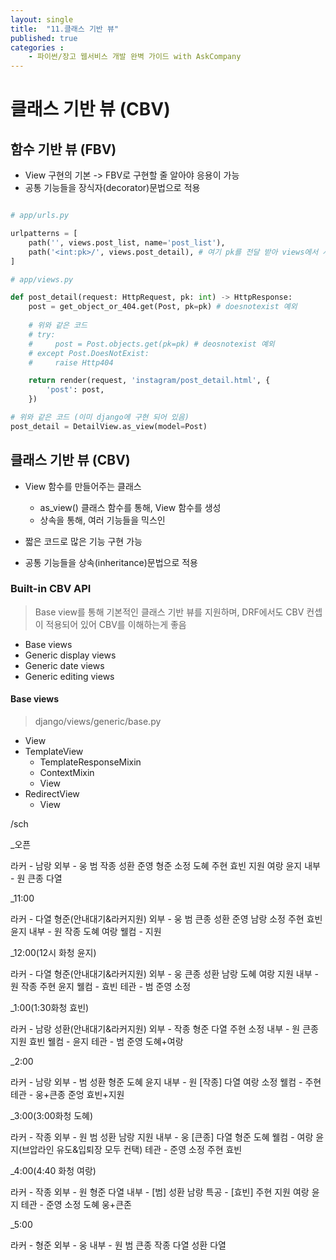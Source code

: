 ```yaml
---
layout: single
title:  "11.클래스 기반 뷰"
published: true
categories : 
    - 파이썬/장고 웹서비스 개발 완벽 가이드 with AskCompany
---
```


# 클래스 기반 뷰 (CBV)

## 함수 기반 뷰 (FBV)

- View 구현의 기본 -> FBV로 구현할 줄 알아야 응용이 가능
- 공통 기능들을 장식자(decorator)문법으로 적용

``` python

# app/urls.py

urlpatterns = [
    path('', views.post_list, name='post_list'),
    path('<int:pk>/', views.post_detail), # 여기 pk를 전달 받아 views에서 사용
]

# app/views.py

def post_detail(request: HttpRequest, pk: int) -> HttpResponse:
    post = get_object_or_404.get(Post, pk=pk) # doesnotexist 예외
    
    # 위와 같은 코드
    # try:
    #     post = Post.objects.get(pk=pk) # deosnotexist 예외
    # except Post.DoesNotExist:
    #     raise Http404

    return render(request, 'instagram/post_detail.html', {
        'post': post,
    })

# 위와 같은 코드 (이미 django에 구현 되어 있음)
post_detail = DetailView.as_view(model=Post)

```

## 클래스 기반 뷰 (CBV)

- View 함수를 만들어주는 클래스
  - as_view() 클래스 함수를 통해, View 함수를 생성
  - 상속을 통해, 여러 기능들을 믹스인

- 짧은 코드로 많은 기능 구현 가능
- 공통 기능들을 상속(inheritance)문법으로 적용

### Built-in CBV API
> Base view를 통해 기본적인 클래스 기반 뷰를 지원하며, DRF에서도 CBV 컨셉이 적용되어 있어 CBV를 이해하는게 좋음

- Base views
- Generic display views
- Generic date views
- Generic editing views

#### Base views
> django/views/generic/base.py

- View
- TemplateView
  - TemplateResponseMixin
  - ContextMixin
  - View
- RedirectView
  - View

/sch

_오픈

라커 - 남랑
외부 - 웅 범 작종 성환 준영 형준 소정 도혜 주현 효빈 지원 여랑 윤지
내부 - 원 큰종 다열

_11:00

라커 - 다열 형준(안내대기&라커지원)
외부 - 웅 범 큰종 성환 준영 남랑 소정 주현 효빈 윤지
내부 - 원 작종 도혜 여랑
웰컴 - 지원

_12:00(12시 화청 윤지)

라커 - 다열 형준(안내대기&라커지원)
외부 - 웅 큰종 성환 남랑 도혜 여랑 지원
내부 - 원 작종 주현 윤지
웰컴 - 효빈
테관 - 범 준영 소정

_1:00(1:30화청 효빈)

라커 - 남랑 성환(안내대기&라커지원)
외부 - 작종 형준 다열 주현 소정
내부 - 원 큰종 지원 효빈 
웰컴 - 윤지
테관 - 범 준영 도혜+여랑

_2:00

라커 - 남랑 
외부 - 범 성환 형준 도혜 윤지
내부 - 원 [작종] 다열 여랑 소정
웰컴 - 주현
테관 - 웅+큰종 준엉 효빈+지원

_3:00(3:00화청 도혜)

라커 - 작종 
외부 - 원 범 성환 남랑 지원
내부 - 웅 [큰종] 다열 형준 도혜 
웰컴 - 여랑 윤지(브압라인 유도&입퇴장 모두 컨택)
테관 - 준영 소정 주현 효빈

_4:00(4:40 화청 여랑)

라커 - 작종
외부 - 원 형준 다열
내부 - [범] 성환 남랑 
특공 - [효빈] 주현 지원 여랑 윤지
테관 - 준영 소정 도혜 웅+큰존

_5:00

라커 - 형준
외부 - 웅
내부 - 원 범 큰종 작종 다열 성환 다열